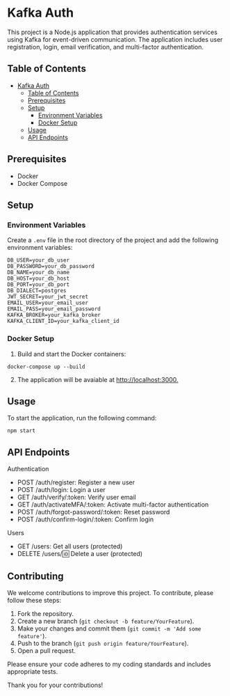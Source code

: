 # Kafka Auth

This project is a Node.js application that provides authentication services using Kafka for event-driven communication. The application includes user registration, login, email verification, and multi-factor authentication.

## Table of Contents

- [Kafka Auth](#kafka-auth)
  - [Table of Contents](#table-of-contents)
  - [Prerequisites](#prerequisites)
  - [Setup](#setup)
    - [Environment Variables](#environment-variables)
    - [Docker Setup](#docker-setup)
  - [Usage](#usage)
  - [API Endpoints](#api-endpoints)

## Prerequisites

- Docker
- Docker Compose

## Setup

### Environment Variables

Create a `.env` file in the root directory of the project and add the following environment variables:

```env
DB_USER=your_db_user
DB_PASSWORD=your_db_password
DB_NAME=your_db_name
DB_HOST=your_db_host
DB_PORT=your_db_port
DB_DIALECT=postgres
JWT_SECRET=your_jwt_secret
EMAIL_USER=your_email_user
EMAIL_PASS=your_email_password
KAFKA_BROKER=your_kafka_broker
KAFKA_CLIENT_ID=your_kafka_client_id
```

### Docker Setup
1. Build and start the Docker containers:
```
docker-compose up --build
```
2. The application will be avaiable at [http://localhost:3000.](http://localhost:3000.)

## Usage
To start the application, run the following command:

```
npm start
```

## API Endpoints

Authentication

- POST /auth/register: Register a new user
- POST /auth/login: Login a user
- GET /auth/verify/:token: Verify user email
- GET /auth/activateMFA/:token: Activate multi-factor authentication
- POST /auth/forgot-password/:token: Reset password
- POST /auth/confirm-login/:token: Confirm login

Users

- GET /users: Get all users (protected)
- DELETE /users/:id: Delete a user (protected)

## Contributing

We welcome contributions to improve this project. To contribute, please follow these steps:

1. Fork the repository.
2. Create a new branch (`git checkout -b feature/YourFeature`).
3. Make your changes and commit them (`git commit -m 'Add some feature'`).
4. Push to the branch (`git push origin feature/YourFeature`).
5. Open a pull request.

Please ensure your code adheres to my coding standards and includes appropriate tests.

Thank you for your contributions!